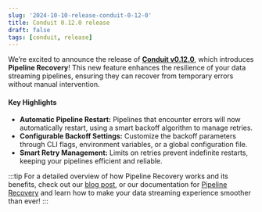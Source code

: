 ```yaml
---
slug: '2024-10-10-release-conduit-0-12-0'
title: Conduit 0.12.0 release
draft: false
tags: [conduit, release]
---
```


We’re excited to announce the release of [**Conduit v0.12.0**](https://github.com/ConduitIO/conduit/releases/tag/v0.12.0), which introduces **Pipeline Recovery**! This new feature enhances the resilience of your data streaming pipelines, ensuring they can recover from temporary errors without manual intervention.

<!--truncate-->

#### Key Highlights

-  **Automatic Pipeline Restart:** Pipelines that encounter errors will now automatically restart, using a smart backoff algorithm to manage retries.
-  **Configurable Backoff Settings:** Customize the backoff parameters through CLI flags, environment variables, or a global configuration file.
-  **Smart Retry Management:** Limits on retries prevent indefinite restarts, keeping your pipelines efficient and reliable.

:::tip
For a detailed overview of how Pipeline Recovery works and its benefits, check out our [blog post](#), or our documentation for [Pipeline Recovery](/docs/features/pipeline-recovery) and learn how to make your data streaming experience smoother than ever!
:::
